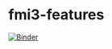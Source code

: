 # fmi3-features

[![Binder](https://mybinder.org/badge_logo.svg)](https://mybinder.org/v2/gh/t-sommer/fmi3-features/HEAD)
